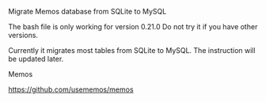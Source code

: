 Migrate Memos database from SQLite to MySQL

The bash file is only working for version 0.21.0
Do not try it if you have other versions.

Currently it migrates most tables from SQLite to MySQL. The instruction will be updated later.  

Memos

https://github.com/usememos/memos
